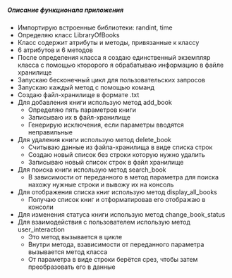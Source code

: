 ##### Описание функционала приложения

- Импортирую встроенные библиотеки: randint, time
- Определяю класс LibraryOfBooks
- Класс содержит атрибуты и методы, привязанные к классу
- 6 атрибутов и 6 методов
- После определения класса я создаю единственный экземпляр класса с помощью кторорого я обрабатываю информацию в файле хранилище
- Запускаю бесконечный цикл для пользовательских запросов
- Запускаю каждый метод с помощью команд
- Создаю файл-хранилище в формате .txt
- Для добавления книги использую метод add_book
  - Определяю пять параметров книги
  - Записываю их в файл-хранилище
  - Генерирую исключения, если параметры вводятся неправильные
- Для удаления книги использую метод delete_book
  - Считываю данные из файла-хранилища в виде списка строк
  - Создаю новый список без строки которую нужно удалить
  - Записываю новый список строк в файл хранилище
- Для поиска книги использую метод search_book
  - В зависимости от переданного в метод параметра для поиска нахожу нужные строки и вывожу их на консоль
- Для отображения списка книг использую метод display_all_books
  - Получаю список книг и отформатировав его отображаю в консоли
- Для изменения статуса книги использую метод change_book_status
- Для взаимодействия с пользователем использую метод user_interaction
  - Это метод вызывается в цикле
  - Внутри метода, взависимости от переданного параметра вызывается метод класса
  - От параметра в виде строки берётся срез, чтобы затем преобразовать его в данные
